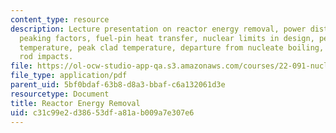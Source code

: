 ```yaml
---
content_type: resource
description: Lecture presentation on reactor energy removal, power distributions,
  peaking factors, fuel-pin heat transfer, nuclear limits in design, peak centerline
  temperature, peak clad temperature, departure from nucleate boiling, and control
  rod impacts.
file: https://ol-ocw-studio-app-qa.s3.amazonaws.com/courses/22-091-nuclear-reactor-safety-spring-2008/c31c99e2d38653dfa81ab009a7e307e6_MIT22_091S08_lec06.pdf
file_type: application/pdf
parent_uid: 5bf0bdaf-63b8-d8a3-bbaf-c6a132061d3e
resourcetype: Document
title: Reactor Energy Removal
uid: c31c99e2-d386-53df-a81a-b009a7e307e6
---
```

